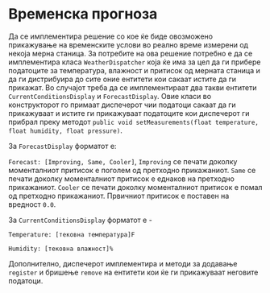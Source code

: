 # Временска прогноза

Да се имплементира решение со кое ќе биде овозможено прикажување на временските услови во реално време измерени од
некоја мерна станица. За потребите на ова решение потребно е да се имплементира класа `WeatherDispatcher` која ќе има за
цел да ги прибере податоците за температура, влажност и притисок од мерната станица и да ги дистрибуира до сите оние
ентитети кои сакаат истите да ги прикажат. Во случајот треба да се имплементираат два такви ентитети
`CurrentConditionsDisplay` и `ForecastDisplay`. Овие класи во конструкторот го примаат диспечерот чии податоци сакаат да
ги прикажуваат и истите ги прикажуваат податоците кои диспечерот ги прибрал преку
методот `public void setMeasurements(float temperature, float humidity, float pressure)`.

За `ForecastDisplay` форматот е:

`Forecast: [Improving, Same, Cooler]`, `Improving` се печати доколку моменталниот притисок е поголем од претходно
прикажаниот. `Same` се печати доколку моменталниот притисок е еднаков на претходно прикажаниот. `Cooler` се печати
доколку моменталниот притисок е помал од претходно прикажаниот. Првичниот притисок е поставен на вредност `0.0`.

За `CurrentConditionsDisplay` форматот е -

`Temperature: [тековна температура]F`

`Humidity: [тековна влажност]%`

Дополнително, диспечерот имплементира и методи за додавање `register` и бришење `remove` на ентитети кои ќе ги
прикажуваат неговите податоци.